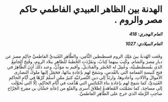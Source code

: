 <h1 dir="rtl">الهدنة بين الظاهر العبيدي الفاطمي حاكم مصر والروم .</h1>

<h5 dir="rtl">العام الهجري:  418

العام الميلادي: 1027

</h5>

<p dir="rtl">وقَعَت الهُدنةُ بينَ مَلِك الروم قسطنطين الثَّامِن، والظَّاهِرِ العُبَيديِّ الفاطميِّ حاكِمِ مصرَ عن ديارِ مِصرَ والشام، وكُتِبَ بينهما كِتابٌ، وتفَرَّدَت الخُطبةُ للظاهِرِ ببلاد الرومِ، وفُتِحَ الجامِعُ الذي بقُسطنطينيَّة، وعُمِلَ له الحُصُر والقناديلُ، وأقيم به مؤذِّنٌ، وعند ذلك أذِنَ الظَّاهِرُ في فتحِ كَنيسةِ القمامة التي بالقُدسِ، وسَمَحَ لهم بإعادةِ بنائها، فحَمَلَ إليها ملوكُ النصارى الأموالَ والآلاتِ، وأعادوها، وارتَدَّ إلى دينِ النَّصرانيَّةِ كثيرٌ ممَّن أسلَمَ كَرْهًا في أيَّامٍ الحاكمِ العُبَيديِّ، كما سَمِحَ لهم بإعادةِ بناءِ الكنائِسِ التي هُدِّمَت في أيَّامِ الحاكِمِ، إلَّا التي تحوَّلَت إلى مساجِدَ، كما تضَمَّنَت المُعاهَدةُ إطلاقَ أسرى والمَنْع من إعانةِ حَسَّان بن مفرج الجَرَّاح صاحِبِ الرَّملة الذي خرج على الظَّاهِرِ الفاطميِّ.</p></br>

